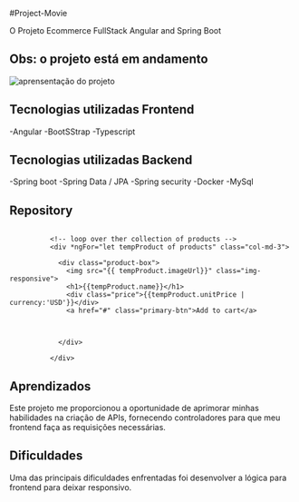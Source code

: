 #Project-Movie

O Projeto Ecommerce FullStack Angular and Spring Boot 

## Obs: o projeto está em andamento

 <img src="assets/angular.gif" alt="aprensentação do projeto">


## Tecnologias utilizadas Frontend
-Angular
-BootSStrap
-Typescript

## Tecnologias utilizadas Backend
-Spring boot
-Spring Data / JPA
-Spring security
-Docker
-MySql

## Repository
```

          <!-- loop over ther collection of products -->
          <div *ngFor="let tempProduct of products" class="col-md-3">

            <div class="product-box">
              <img src="{{ tempProduct.imageUrl}}" class="img-responsive">
              <h1>{{tempProduct.name}}</h1>
              <div class="price">{{tempProduct.unitPrice | currency:'USD'}}</div>
              <a href="#" class="primary-btn">Add to cart</a>



            </div>

          </div>
```

## Aprendizados
Este projeto me proporcionou a oportunidade de aprimorar minhas habilidades na criação de APIs, fornecendo controladores para que meu frontend faça as requisições necessárias.

## Dificuldades
Uma das principais dificuldades enfrentadas foi desenvolver a lógica para frontend  para deixar responsivo.
